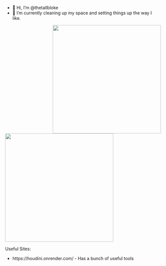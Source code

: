 - 👋 Hi, I’m @thetallbloke
- 🌱 I’m currently cleaning up my space and setting things up the way I like.

<!---
- 👀 I’m interested in ...
- 💞️ I’m looking to collaborate on ...
- 📫 How to reach me ...
--->

<!---
thetallbloke/thetallbloke is a ✨ special ✨ repository because its `README.md` (this file) appears on your GitHub profile.
You can click the Preview link to take a look at your changes.
--->

<div>
<a href="https://github.com/anuraghazra/github-readme-stats"><img src="https://github-readme-stats.vercel.app/api?username=thetallbloke&theme=dark&show_icons=true" width="350" align="right" /></a>
<a href="https://git.io/streak-stats"><img src="http://github-readme-streak-stats.herokuapp.com?user=thetallbloke&theme=highcontrast&hide_border=true" width="350" /></a>
</div>

Useful Sites:
<ul>
  <li>https://houdini.onrender.com/ - Has a bunch of useful tools</li>
</ul>
